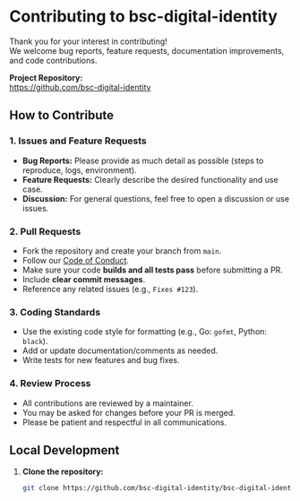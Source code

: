 # Contributing to bsc-digital-identity

Thank you for your interest in contributing!  
We welcome bug reports, feature requests, documentation improvements, and code contributions.

**Project Repository:**  
https://github.com/bsc-digital-identity

## How to Contribute

### 1. Issues and Feature Requests

- **Bug Reports:** Please provide as much detail as possible (steps to reproduce, logs, environment).
- **Feature Requests:** Clearly describe the desired functionality and use case.
- **Discussion:** For general questions, feel free to open a discussion or use issues.

### 2. Pull Requests

- Fork the repository and create your branch from `main`.
- Follow our [Code of Conduct](CODE_OF_CONDUCT.md).
- Make sure your code **builds and all tests pass** before submitting a PR.
- Include **clear commit messages**.
- Reference any related issues (e.g., `Fixes #123`).

### 3. Coding Standards

- Use the existing code style for formatting (e.g., Go: `gofmt`, Python: `black`).
- Add or update documentation/comments as needed.
- Write tests for new features and bug fixes.

### 4. Review Process

- All contributions are reviewed by a maintainer.
- You may be asked for changes before your PR is merged.
- Please be patient and respectful in all communications.

## Local Development

1. **Clone the repository:**  
   ```bash
   git clone https://github.com/bsc-digital-identity/bsc-digital-identity.git
